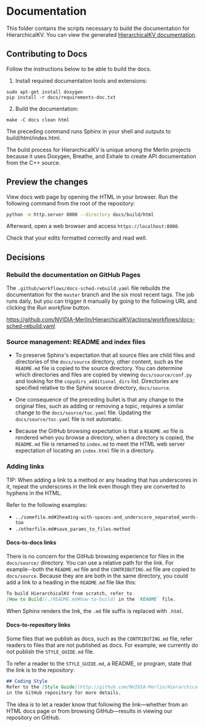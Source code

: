 # Documentation

This folder contains the scripts necessary to build the documentation for HierarchicalKV.
You can view the generated [HierarchicalKV documentation](https://nvidia-merlin.github.io/HierarchicalKV/master/README.html).

## Contributing to Docs

Follow the instructions below to be able to build the docs.

1. Install required documentation tools and extensions:

```shell
sudo apt-get install doxygen
pip install -r docs/requirements-doc.txt
```

2. Build the documentation:

`make -C docs clean html`

The preceding command runs Sphinx in your shell and outputs to build/html/index.html.

The build process for HierarchicalKV is unique among the Merlin projects because it
uses Doxygen, Breathe, and Exhale to create API documentation from the C++ source.

## Preview the changes

View docs web page by opening the HTML in your browser.
Run the following command from the root of the repository:

```bash
python -m http.server 8000 --directory docs/build/html
```

Afterward, open a web browser and access `https://localhost:8000`.

Check that your edits formatted correctly and read well.

## Decisions

### Rebuild the documentation on GitHub Pages

The `.github/workflows/docs-sched-rebuild.yaml` file rebuilds the documentation
for the `master` branch and the six most recent tags.  The job runs daily,
but you can trigger it manually by going to the following URL and clicking
the *Run workflow* button.

<https://github.com/NVIDIA-Merlin/HierarchicalKV/actions/workflows/docs-sched-rebuild.yaml>

### Source management: README and index files

* To preserve Sphinx's expectation that all source files are child files and directories
  of the `docs/source` directory, other content, such as the `README.md` file is
  copied to the source directory. You can determine which directories and files are copied by
  viewing `docs/source/conf.py` and looking for the `copydirs_additional_dirs` list.
  Directories are specified relative to the Sphinx source directory, `docs/source`.

* One consequence of the preceding bullet is that any change to the original files,
  such as adding or removing a topic, requires a similar change to the `docs/source/toc.yaml`
  file.  Updating the `docs/source/toc.yaml` file is not automatic.

* Because the GitHub browsing expectation is that a `README.md` file is rendered when you
  browse a directory, when a directory is copied, the `README.md` file is renamed to
  `index.md` to meet the HTML web server expectation of locating an `index.html` file
  in a directory.

### Adding links

TIP: When adding a link to a method or any heading that has underscores in it, repeat
the underscores in the link even though they are converted to hyphens in the HTML.

Refer to the following examples:

* `../somefile.md#2heading-with-spaces-and_underscore_separated_words-too`
* `./otherfile.md#save_params_to_files-method`

#### Docs-to-docs links

There is no concern for the GitHub browsing experience for files in the `docs/source/` directory.
You can use a relative path for the link.  For example--both the `README.md` file and the
`CONTRIBUTING.md` file are copied to `docs/source`. Because they are are both in the same
directory, you could add a link to a heading in the `README.md` file like this:

```markdown
To build HierarchicalKV from scratch, refer to
[How to Build](./README.md#how-to-build) in the `README` file.
```

When Sphinx renders the link, the `.md` file suffix is replaced with `.html`.

#### Docs-to-repository links

Some files that we publish as docs, such as the `CONTRIBUTING.md` file, refer readers to files
that are not published as docs. For example, we currently do not publish the `STYLE_GUIDE.md`
file.

To refer a reader to the `STYLE_GUIDE.md`, a README, or program, state that the link is to
the repository:

```markdown
## Coding Style
Refer to the [Style Guide](http://github.com/NVIDIA-Merlin/HierarchicalKV/STYLE_GUIDE.md)
in the GitHub repository for more details.
```

The idea is to let a reader know that following the link&mdash;whether from an HTML docs page or
from browsing GitHub&mdash;results in viewing our repository on GitHub.

